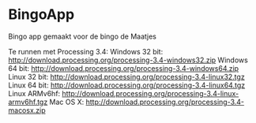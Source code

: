 # BingoApp
Bingo app gemaakt voor de bingo de Maatjes

Te runnen met Processing 3.4:
Windows 32 bit: http://download.processing.org/processing-3.4-windows32.zip
Windows 64 bit: http://download.processing.org/processing-3.4-windows64.zip
Linux 32 bit: http://download.processing.org/processing-3.4-linux32.tgz
Linux 64 bit: http://download.processing.org/processing-3.4-linux64.tgz
Linux ARMv6hf: http://download.processing.org/processing-3.4-linux-armv6hf.tgz
Mac OS X: http://download.processing.org/processing-3.4-macosx.zip
